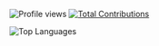 
![Profile views](https://komarev.com/ghpvc/?username=your-github-username&color=green)
[![Total Contributions](https://github-readme-streak-stats.herokuapp.com/?user=WhoAbdullahSheikh)](https://github.com/WhoAbdullahSheikh)

![Top Languages](https://github-readme-stats.vercel.app/api/top-langs/?username=WhoAbdullahSheikh&layout=compact&theme=dark)


